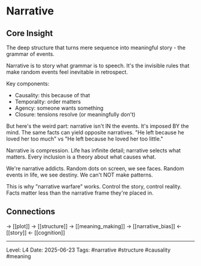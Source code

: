 # Narrative

## Core Insight
The deep structure that turns mere sequence into meaningful story - the grammar of events.

Narrative is to story what grammar is to speech. It's the invisible rules that make random events feel inevitable in retrospect.

Key components:
- Causality: this because of that
- Temporality: order matters
- Agency: someone wants something
- Closure: tensions resolve (or meaningfully don't)

But here's the weird part: narrative isn't IN the events. It's imposed BY the mind. The same facts can yield opposite narratives. "He left because he loved her too much" vs "He left because he loved her too little."

Narrative is compression. Life has infinite detail; narrative selects what matters. Every inclusion is a theory about what causes what.

We're narrative addicts. Random dots on screen, we see faces. Random events in life, we see destiny. We can't NOT make patterns.

This is why "narrative warfare" works. Control the story, control reality. Facts matter less than the narrative frame they're placed in.

## Connections
→ [[plot]]
→ [[structure]]
→ [[meaning_making]]
→ [[narrative_bias]]
← [[story]]
← [[cognition]]

---
Level: L4
Date: 2025-06-23
Tags: #narrative #structure #causality #meaning